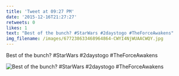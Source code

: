 ```yaml
---
title: 'Tweet at 09:27 PM'
date: '2015-12-16T21:27:27'
retweets: 0
likes: 1
text: "Best of the bunch? #StarWars #2daystogo #TheForceAwakens"
img_filename: /images/677238633468964864-CWYI4NjWUAACWQY.jpg
---
```

Best of the bunch? #StarWars #2daystogo #TheForceAwakens

![Best of the bunch? #StarWars #2daystogo #TheForceAwakens](/images/677238633468964864-CWYI4NjWUAACWQY.jpg "Best of the bunch? #StarWars #2daystogo #TheForceAwakens")